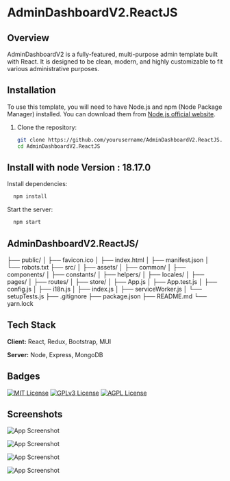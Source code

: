 # AdminDashboardV2.ReactJS

## Overview

AdminDashboardV2 is a fully-featured, multi-purpose admin template built with React. It is designed to be clean, modern, and highly customizable to fit various administrative purposes.

## Installation

To use this template, you will need to have Node.js and npm (Node Package Manager) installed. You can download them from [Node.js official website](https://nodejs.org/).

1. Clone the repository:

   ```bash
   git clone https://github.com/yourusername/AdminDashboardV2.ReactJS.git
   cd AdminDashboardV2.ReactJS
   ```

## Install with node Version : 18.17.0

Install dependencies:
```bash
  npm install
```

Start the server:
```bash
  npm start
```

## AdminDashboardV2.ReactJS/
├── public/
│   ├── favicon.ico
│   ├── index.html
│   ├── manifest.json
│   └── robots.txt
├── src/
│   ├── assets/
│   ├── common/
│   ├── components/
│   ├── constants/
│   ├── helpers/
│   ├── locales/
│   ├── pages/
│   ├── routes/
│   ├── store/
│   ├── App.js
│   ├── App.test.js
│   ├── config.js
│   ├── i18n.js
│   ├── index.js
│   ├── serviceWorker.js
│   └── setupTests.js
├── .gitignore
├── package.json
├── README.md
└── yarn.lock

## Tech Stack

**Client:** React, Redux, Bootstrap, MUI

**Server:** Node, Express, MongoDB

## Badges

[![MIT License](https://img.shields.io/badge/License-MIT-green.svg)](https://choosealicense.com/licenses/mit/)
[![GPLv3 License](https://img.shields.io/badge/License-GPL%20v3-yellow.svg)](https://opensource.org/licenses/)
[![AGPL License](https://img.shields.io/badge/license-AGPL-blue.svg)](http://www.gnu.org/licenses/agpl-3.0)


## Screenshots

![App Screenshot](https://via.placeholder.com/468x300?text=App+Screenshot+Here)

![App Screenshot](https://via.placeholder.com/468x300?text=App+Screenshot+Here)

![App Screenshot](https://via.placeholder.com/468x300?text=App+Screenshot+Here)

![App Screenshot](https://via.placeholder.com/468x300?text=App+Screenshot+Here)
